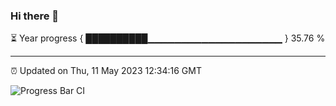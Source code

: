 ### Hi there 👋

⏳ Year progress { ██████████▁▁▁▁▁▁▁▁▁▁▁▁▁▁▁▁▁▁▁▁ } 35.76 %

---

⏰ Updated on Thu, 11 May 2023 12:34:16 GMT

![Progress Bar CI](https://github.com/ZhaoGui/ZhaoGui/workflows/Progress%20Bar%20CI/badge.svg)
